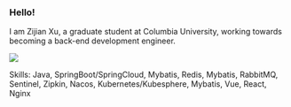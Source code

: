 ### Hello!

I am Zijian Xu, a graduate student at Columbia University, working towards becoming a back-end development engineer.

![](https://github-readme-stats.vercel.app/api?username=fantingsheng)

Skills: Java, SpringBoot/SpringCloud, Mybatis, Redis, Mybatis, RabbitMQ, Sentinel, Zipkin, Nacos, Kubernetes/Kubesphere, Mybatis, Vue, React, Nginx

<!--
**Kawamiya/Kawamiya** is a ✨ _special_ ✨ repository because its `README.md` (this file) appears on your GitHub profile.

Here are some ideas to get you started:

- 🔭 I’m currently working on ...
- 🌱 I’m currently learning ...
- 👯 I’m looking to collaborate on ...
- 🤔 I’m looking for help with ...
- 💬 Ask me about ...
- 📫 How to reach me: ...
- 😄 Pronouns: ...
- ⚡ Fun fact: ...
-->
